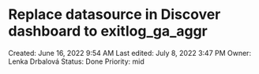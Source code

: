 # Replace datasource in Discover dashboard to exitlog_ga_aggr

Created: June 16, 2022 9:54 AM
Last edited: July 8, 2022 3:47 PM
Owner: Lenka Drbalová
Status: Done
Priority: mid